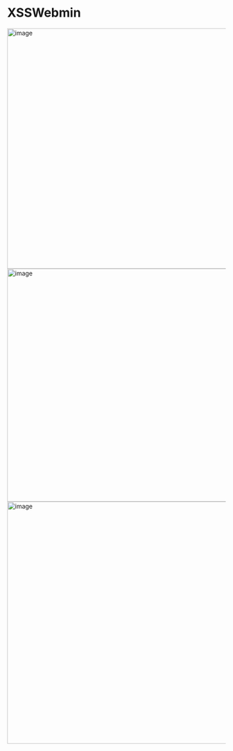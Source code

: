 # XSSWebmin
<img width="975" height="553" alt="image" src="https://github.com/user-attachments/assets/169e3cac-6497-4478-8f1a-0d5c83311599" />
<img width="1439" height="536" alt="image" src="https://github.com/user-attachments/assets/c31518b6-fc9e-416d-a7f6-07105ceb61d3" />
<img width="1419" height="557" alt="image" src="https://github.com/user-attachments/assets/fd72811e-45ff-449b-acca-3a0f6babc8f3" />



